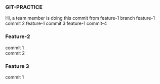 ### GIT-PRACTICE

Hi, a team member is doing this commit from feature-1 branch
feature-1 commit 2
feature-1 commit 3
feature-1 commit-4

### Feature-2
commit 1 <br />
commit 2 <br />

### Feature 3
commit 1 <br />